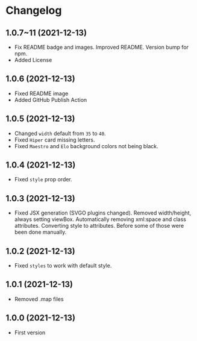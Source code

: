 # Changelog

<!-- Template, # for major version, ## for minor and patch

# 1.0.0 (YYYY-MM-DD)
### Added
*
### Changed
*
### Fixed
*
-->

## 1.0.7~11 (2021-12-13)
* Fix README badge and images. Improved README. Version bump for npm.
* Added License

## 1.0.6 (2021-12-13)
* Fixed README image
* Added GitHub Publish Action

## 1.0.5 (2021-12-13)
* Changed `width` default from `35` to `40`.
* Fixed `Hiper` card missing letters.
* Fixed `Maestro` and `Elo` background colors not being black.


## 1.0.4 (2021-12-13)
* Fixed `style` prop order.

## 1.0.3 (2021-12-13)
* Fixed JSX generation (SVGO plugins changed). Removed width/height, always setting viewBox. Automatically removing xml:space and class attributes. Converting style to attributes. Before some of those were been done manually.

## 1.0.2 (2021-12-13)
* Fixed `styles` to work with default style.

## 1.0.1 (2021-12-13)
* Removed .map files

## 1.0.0 (2021-12-13)
* First version

